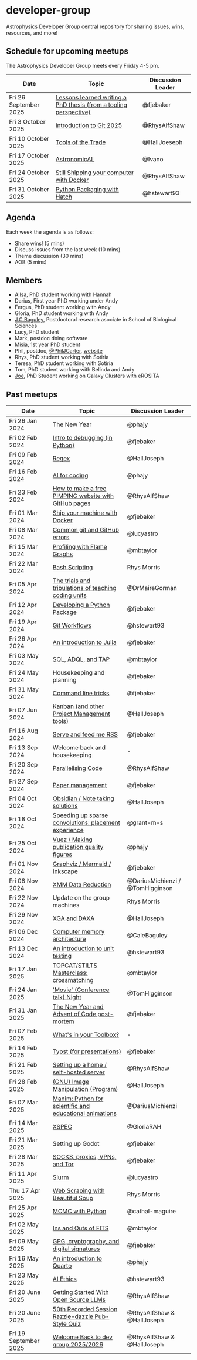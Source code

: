 # developer-group

Astrophysics Developer Group central repository for sharing issues, wins, resources, and more!

## Schedule for upcoming meetups

The Astrophysics Developer Group meets every Friday 4-5 pm.

| Date                  | Topic                                                                                                                                  | Discussion Leader |
| --------------------- | -------------------------------------------------------------------------------------------------------------------------------------- | ----------------- |
| Fri 26 September 2025 | [Lessons learned writing a PhD thesis (from a tooling perspective)](https://github.com/astro-group-bristol/developer-group/issues/110) | @fjebaker         |
| Fri 3 October 2025    | [Introduction to Git 2025](https://github.com/astro-group-bristol/developer-group/issues/112)                                          | @RhysAlfShaw      |
| Fri 10 October 2025   | [Tools of the Trade](https://github.com/astro-group-bristol/developer-group/issues/113)                                                | @HallJoeseph      |
| Fri 17 October 2025   | [AstronomicAL](https://github.com/astro-group-bristol/developer-group/issues/116)                                                      | @Ivano            |
| Fri 24 October 2025   | [Still Shipping your computer with Docker](https://github.com/astro-group-bristol/developer-group/issues/117)                          | @RhysAlfShaw      |
| Fri 31 October 2025   | [Python Packaging with Hatch](https://github.com/astro-group-bristol/developer-group/issues/114)                                       | @hstewart93       |

## Agenda

Each week the agenda is as follows:

- Share wins! (5 mins)
- Discuss issues from the last week (10 mins)
- Theme discussion (30 mins)
- AOB (5 mins)

## Members

- Ailsa, PhD student working with Hannah
- Darius, First year PhD working under Andy
- Fergus, PhD student working with Andy
- Gloria, PhD student working with Andy
- [J.C.Baguley](https://research-information.bris.ac.uk/en/persons/cale-baguley-2), Postdoctoral research asociate in School of Biological Sciences
- Lucy, PhD student
- Mark, postdoc doing software
- Misia, 1st year PhD student
- Phil, postdoc, [@PhilJCarter](https://github.com/PhilJCarter), [website](https://philipjcarter.com)
- Rhys, PhD student working with Sotiria
- Teresa, PhD student working with Sotiria
- Tom, PhD student working with Belinda and Andy
- [Joe](https://github.com/HallJoseph), PhD Student working on Galaxy Clusters with eROSITA

## Past meetups

| Date                  | Topic                                                                                                                       | Discussion Leader                |
| --------------------- | --------------------------------------------------------------------------------------------------------------------------- | -------------------------------- |
| Fri 26 Jan 2024       | The New Year                                                                                                                | @phajy                           |
| Fri 02 Feb 2024       | [Intro to debugging (in Python)](https://github.com/astro-group-bristol/developer-group/issues/13)                          | @fjebaker                        |
| Fri 09 Feb 2024       | [Regex](https://github.com/astro-group-bristol/developer-group/issues/14)                                                   | @HallJoseph                      |
| Fri 16 Feb 2024       | [AI for coding](https://github.com/astro-group-bristol/developer-group/issues/16)                                           | @phajy                           |
| Fri 23 Feb 2024       | [How to make a free PIMPING website with GitHub pages](https://github.com/astro-group-bristol/developer-group/issues/12)    | @RhysAlfShaw                     |
| Fri 01 Mar 2024       | [Ship your machine with Docker](https://github.com/astro-group-bristol/developer-group/issues/18)                           | @fjebaker                        |
| Fri 08 Mar 2024       | [Common git and GitHub errors](https://github.com/astro-group-bristol/developer-group/issues/20)                            | @lucyastro                       |
| Fri 15 Mar 2024       | [Profiling with Flame Graphs](https://github.com/astro-group-bristol/developer-group/issues/19)                             | @mbtaylor                        |
| Fri 22 Mar 2024       | [Bash Scripting](https://github.com/astro-group-bristol/developer-group/issues/23)                                          | Rhys Morris                      |
| Fri 05 Apr 2024       | [The trials and tribulations of teaching coding units](https://github.com/astro-group-bristol/developer-group/issues/22)    | @DrMaireGorman                   |
| Fri 12 Apr 2024       | [Developing a Python Package](https://github.com/astro-group-bristol/developer-group/issues/24)                             | @fjebaker                        |
| Fri 19 Apr 2024       | [Git Workflows](https://github.com/astro-group-bristol/developer-group/issues/6)                                            | @hstewart93                      |
| Fri 26 Apr 2024       | [An introduction to Julia](https://github.com/astro-group-bristol/developer-group/issues/26)                                | @fjebaker                        |
| Fri 03 May 2024       | [SQL, ADQL, and TAP](https://github.com/astro-group-bristol/developer-group/issues/28)                                      | @mbtaylor                        |
| Fri 24 May 2024       | Housekeeping and planning                                                                                                   | @fjebaker                        |
| Fri 31 May 2024       | [Command line tricks](https://github.com/astro-group-bristol/developer-group/issues/43)                                     | @fjebaker                        |
| Fri 07 Jun 2024       | [Kanban (and other Project Management tools)](https://github.com/astro-group-bristol/developer-group/issues/30)             | @HallJoseph                      |
| Fri 16 Aug 2024       | [Serve and feed me RSS](https://github.com/astro-group-bristol/developer-group/issues/15)                                   | @fjebaker                        |
| Fri 13 Sep 2024       | Welcome back and housekeeping                                                                                               | -                                |
| Fri 20 Sep 2024       | [Parallelising Code](https://github.com/astro-group-bristol/developer-group/issues/17)                                      | @RhysAlfShaw                     |
| Fri 27 Sep 2024       | [Paper management](https://github.com/astro-group-bristol/developer-group/issues/62)                                        | @fjebaker                        |
| Fri 04 Oct 2024       | [Obsidian / Note taking solutions](https://github.com/astro-group-bristol/developer-group/issues/44)                        | @HallJoseph                      |
| Fri 18 Oct 2024       | [Speeding up sparse convolutions: placement experience](https://github.com/astro-group-bristol/developer-group/issues/65)   | @grant-m-s                       |
| Fri 25 Oct 2024       | [Vuez / Making publication quality figures](https://github.com/astro-group-bristol/developer-group/issues/45)               | @phajy                           |
| Fri 01 Nov 2024       | [Graphviz / Mermaid / Inkscape](https://github.com/astro-group-bristol/developer-group/issues/68)                           | @fjebaker                        |
| Fri 08 Nov 2024       | [XMM Data Reduction](https://github.com/astro-group-bristol/developer-group/issues/69)                                      | @DariusMichienzi / @TomHigginson |
| Fri 22 Nov 2024       | Update on the group machines                                                                                                | Rhys Morris                      |
| Fri 29 Nov 2024       | [XGA and DAXA](https://github.com/astro-group-bristol/developer-group/issues/70)                                            | @HallJoseph                      |
| Fri 06 Dec 2024       | [Computer memory architecture](https://github.com/astro-group-bristol/developer-group/issues/75)                            | @CaleBaguley                     |
| Fri 13 Dec 2024       | [An introduction to unit testing](https://github.com/astro-group-bristol/developer-group/issues/34)                         | @hstewart93                      |
| Fri 17 Jan 2025       | [TOPCAT/STILTS Masterclass: crossmatching](https://github.com/astro-group-bristol/developer-group/issues/61)                | @mbtaylor                        |
| Fri 24 Jan 2025       | ['Movie' (Conference talk) Night](https://github.com/astro-group-bristol/developer-group/issues/36)                         | @TomHigginson                    |
| Fri 31 Jan 2025       | [The New Year and Advent of Code post-mortem](https://github.com/astro-group-bristol/developer-group/issues/82)             | @fjebaker                        |
| Fri 07 Feb 2025       | [What's in your Toolbox?](https://github.com/astro-group-bristol/developer-group/issues/85)                                 | -                                |
| Fri 14 Feb 2025       | [Typst (for presentations)](https://github.com/astro-group-bristol/developer-group/issues/88)                               | @fjebaker                        |
| Fri 21 Feb 2025       | [Setting up a home / self-hosted server](https://github.com/astro-group-bristol/developer-group/issues/72)                  | @RhysAlfShaw                     |
| Fri 28 Feb 2025       | [(GNU) Image Manipulation (Program)](https://github.com/astro-group-bristol/developer-group/issues/95)                      | @HallJoseph                      |
| Fri 07 Mar 2025       | [Manim: Python for scientific and educational animations](https://github.com/astro-group-bristol/developer-group/issues/74) | @DariusMichienzi                 |
| Fri 14 Mar 2025       | [XSPEC](https://github.com/astro-group-bristol/developer-group/issues/96)                                                   | @GloriaRAH                       |
| Fri 21 Mar 2025       | Setting up Godot                                                                                                            | @fjebaker                        |
| Fri 28 Mar 2025       | [SOCKS, proxies, VPNs, and Tor](https://github.com/astro-group-bristol/developer-group/issues/99)                           | @fjebaker                        |
| Fri 11 Apr 2025       | [Slurm](https://github.com/astro-group-bristol/developer-group/issues/98)                                                   | @lucyastro                       |
| Thu 17 Apr 2025       | [Web Scraping with Beautiful Soup](https://github.com/astro-group-bristol/developer-group/issues/102)                       | Rhys Morris                      |
| Fri 25 Apr 2025       | [MCMC with Python](https://github.com/astro-group-bristol/developer-group/issues/104)                                       | @cathal-maguire                  |
| Fri 02 May 2025       | [Ins and Outs of FITS](https://github.com/astro-group-bristol/developer-group/issues/105)                                   | @mbtaylor                        |
| Fri 09 May 2025       | [GPG, cryptography, and digital signatures](https://github.com/astro-group-bristol/developer-group/issues/97)               | @fjebaker                        |
| Fri 16 May 2025       | [An introduction to Quarto](https://github.com/astro-group-bristol/developer-group/issues/40)                               | @phajy                           |
| Fri 23 May 2025       | [AI Ethics](https://github.com/astro-group-bristol/developer-group/issues/38)                                               | @hstewart93                      |
| Fri 20 June 2025      | [Getting Started With Open Source LLMs](https://github.com/astro-group-bristol/developer-group/issues/106)                  | @RhysAlfShaw                     |
| Fri 20 June 2025      | [50th Recorded Session Razzle-dazzle Pub-Style Quiz](https://github.com/RhysAlfShaw/dev-50th-quiz)                          | @RhysAlfShaw & @HallJoseph       |
| Fri 19 September 2025 | [Welcome Back to dev group 2025/2026](https://github.com/astro-group-bristol/dev-group-2025-welcome)                        | @RhysAlfShaw & @HallJoseph       |
